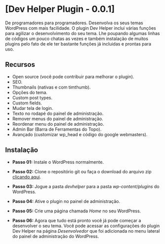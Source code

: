 # [Dev Helper Plugin - 0.0.1]

De programadores para programadores. Desenvolva os seus temas WordPress com mais facilidade. O plugin Dev Helper inclui várias funções para agilizar o desenvolvimento do seu tema. Lhe poupando
algumas linhas de códigos um pouco chatas as vezes e também instalação de muitos plugins pelo fato de ele ter bastante funções já incluidas e prontas para uso.



## Recursos
* Open source (você pode contribuir para melhorar o plugin).
* SEO.
* Thumbnails (nativas e com timthumb).
* Opções do tema.
* Custom post types.
* Custom fields.
* Mudar tela de login.
* Texto no rodapé do painel de administração.
* Remover menus do painel de administração.
* Reordenar menu do painel de administração.
* Admin Bar (Barra de Ferramentas do Topo).
* Avançado (customizar wp_head e código do google webmasters).



## Instalação

* **Passo 01:** Instale o WordPress normalmente.

* **Passo 02:** Clone o repositório git ou faça o download do arquivo zip [clicando aqui](https://github.com/mattdeveloper/devhelper/archive/master.zip).

* **Passo 03:** Jogue a pasta *devhelper* para a pasta *wp-content/plugins* do WordPress.

* **Passo 04:** Ative o plugin no painel de administração.

* **Passo 05:** Crie uma página chamada *Home* no seu WordPress.

* **Passo 06:** Agora que tudo está pronto você já pode começar a desenvolver o seu tema. Você pode acessar as configurações do plugin Dev Helper na página *Desenvolvedor* que foi adicionada no menu lateral do painel de administração do WordPress.
